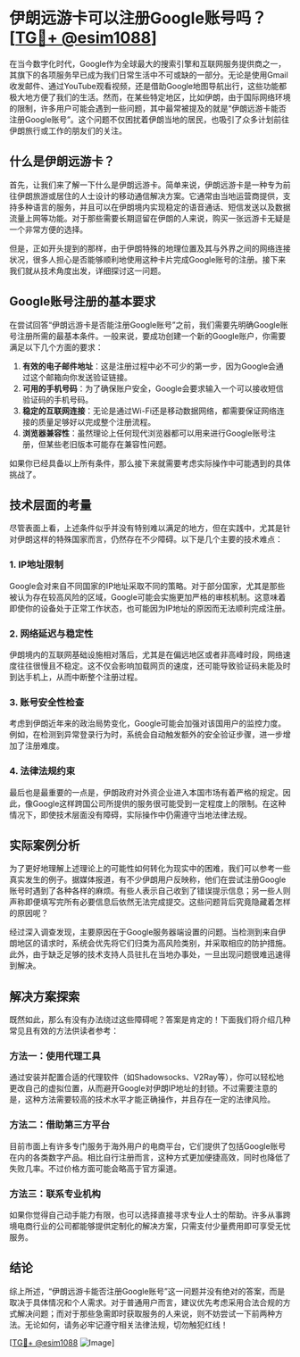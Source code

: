 # 伊朗远游卡可以注册Google账号吗？[[TG💪+ @esim1088](https://t.me/s/esim1088)]

在当今数字化时代，Google作为全球最大的搜索引擎和互联网服务提供商之一，其旗下的各项服务早已成为我们日常生活中不可或缺的一部分。无论是使用Gmail收发邮件、通过YouTube观看视频，还是借助Google地图导航出行，这些功能都极大地方便了我们的生活。然而，在某些特定地区，比如伊朗，由于国际网络环境的限制，许多用户可能会遇到一些问题，其中最常被提及的就是“伊朗远游卡能否注册Google账号”。这个问题不仅困扰着伊朗当地的居民，也吸引了众多计划前往伊朗旅行或工作的朋友们的关注。

## 什么是伊朗远游卡？

首先，让我们来了解一下什么是伊朗远游卡。简单来说，伊朗远游卡是一种专为前往伊朗旅游或居住的人士设计的移动通信解决方案。它通常由当地运营商提供，支持多种语言的服务，并且可以在伊朗境内实现稳定的语音通话、短信发送以及数据流量上网等功能。对于那些需要长期逗留在伊朗的人来说，购买一张远游卡无疑是一个非常方便的选择。

但是，正如开头提到的那样，由于伊朗特殊的地理位置及其与外界之间的网络连接状况，很多人担心是否能够顺利地使用这种卡片完成Google账号的注册。接下来我们就从技术角度出发，详细探讨这一问题。

## Google账号注册的基本要求

在尝试回答“伊朗远游卡是否能注册Google账号”之前，我们需要先明确Google账号注册所需的最基本条件。一般来说，要成功创建一个新的Google账户，你需要满足以下几个方面的要求：

1. **有效的电子邮件地址**：这是注册过程中必不可少的第一步，因为Google会通过这个邮箱向你发送验证链接。
2. **可用的手机号码**：为了确保账户安全，Google会要求输入一个可以接收短信验证码的手机号码。
3. **稳定的互联网连接**：无论是通过Wi-Fi还是移动数据网络，都需要保证网络连接的质量足够好以完成整个注册流程。
4. **浏览器兼容性**：虽然理论上任何现代浏览器都可以用来进行Google账号注册，但某些老旧版本可能存在兼容性问题。

如果你已经具备以上所有条件，那么接下来就需要考虑实际操作中可能遇到的具体挑战了。

## 技术层面的考量

尽管表面上看，上述条件似乎并没有特别难以满足的地方，但在实践中，尤其是针对伊朗这样的特殊国家而言，仍然存在不少障碍。以下是几个主要的技术难点：

### 1. IP地址限制
Google会对来自不同国家的IP地址采取不同的策略。对于部分国家，尤其是那些被认为存在较高风险的区域，Google可能会实施更加严格的审核机制。这意味着即使你的设备处于正常工作状态，也可能因为IP地址的原因而无法顺利完成注册。

### 2. 网络延迟与稳定性
伊朗境内的互联网基础设施相对落后，尤其是在偏远地区或者非高峰时段，网络速度往往很慢且不稳定。这不仅会影响加载网页的速度，还可能导致验证码未能及时到达手机上，从而中断整个注册过程。

### 3. 账号安全性检查
考虑到伊朗近年来的政治局势变化，Google可能会加强对该国用户的监控力度。例如，在检测到异常登录行为时，系统会自动触发额外的安全验证步骤，进一步增加了注册难度。

### 4. 法律法规约束
最后也是最重要的一点是，伊朗政府对外资企业进入本国市场有着严格的规定。因此，像Google这样跨国公司所提供的服务很可能受到一定程度上的限制。在这种情况下，即使技术层面没有障碍，实际操作中仍需遵守当地法律法规。

## 实际案例分析

为了更好地理解上述理论上的可能性如何转化为现实中的困难，我们可以参考一些真实发生的例子。据媒体报道，有不少伊朗用户反映称，他们在尝试注册Google账号时遇到了各种各样的麻烦。有些人表示自己收到了错误提示信息；另一些人则声称即便填写完所有必要信息后依然无法完成提交。这些问题背后究竟隐藏着怎样的原因呢？

经过深入调查发现，主要原因在于Google服务器端设置的问题。当检测到来自伊朗地区的请求时，系统会优先将它们归类为高风险类别，并采取相应的防护措施。此外，由于缺乏足够的技术支持人员驻扎在当地办事处，一旦出现问题很难迅速得到解决。

## 解决方案探索

既然如此，那么有没有办法绕过这些障碍呢？答案是肯定的！下面我们将介绍几种常见且有效的方法供读者参考：

### 方法一：使用代理工具
通过安装并配置合适的代理软件（如Shadowsocks、V2Ray等），你可以轻松地更改自己的虚拟位置，从而避开Google对伊朗IP地址的封锁。不过需要注意的是，这种方法需要较高的技术水平才能正确操作，并且存在一定的法律风险。

### 方法二：借助第三方平台
目前市面上有许多专门服务于海外用户的电商平台，它们提供了包括Google账号在内的各类数字产品。相比自行注册而言，这种方式更加便捷高效，同时也降低了失败几率。不过价格方面可能会略高于官方渠道。

### 方法三：联系专业机构
如果你觉得自己动手能力有限，也可以选择直接寻求专业人士的帮助。许多从事跨境电商行业的公司都能够提供定制化的解决方案，只需支付少量费用即可享受无忧服务。

## 结论

综上所述，“伊朗远游卡能否注册Google账号”这一问题并没有绝对的答案，而是取决于具体情况和个人需求。对于普通用户而言，建议优先考虑采用合法合规的方式解决问题；而对于那些急需即时获取服务的人来说，则不妨尝试一下前两种方法。无论如何，请务必牢记遵守相关法律法规，切勿触犯红线！

[[TG💪+ @esim1088](https://t.me/s/esim1088) ![Image](https://i.postimg.cc/4NQfJmqS/Snipaste-2025-05-13-00-14-12.png)]